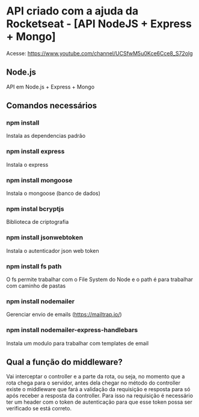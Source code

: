 # API criado com a ajuda da Rocketseat - [API NodeJS + Express + Mongo]
Acesse: https://www.youtube.com/channel/UCSfwM5u0Kce6Cce8_S72olg

## Node.js
API em Node.js + Express + Mongo

## Comandos necessários
### npm install
Instala as dependencias padrão

### npm install express
Instala o express

### npm install mongoose
Instala o mongoose (banco de dados)

### npm instal bcryptjs
Biblioteca de criptografia

### npm install jsonwebtoken
Instala o autenticador json web token

### npm install fs path
O fs permite trabalhar com o File System do Node e o path é para trabalhar com caminho de pastas

### npm install nodemailer
Gerenciar envio de emails (https://mailtrap.io/)

### npm install nodemailer-express-handlebars
Instala um modulo para trabalhar com templates de email

## Qual a função do middleware?
Vai interceptar o controller e a parte da rota, ou seja, no momento que a rota chega para o servidor, antes dela chegar no método do controller existe o middleware que fará a validação da requisição e resposta para só após receber a resposta da controller. Para isso na requisição é necessário ter um header com o token de autenticação para que esse token possa ser verificado se está correto.
